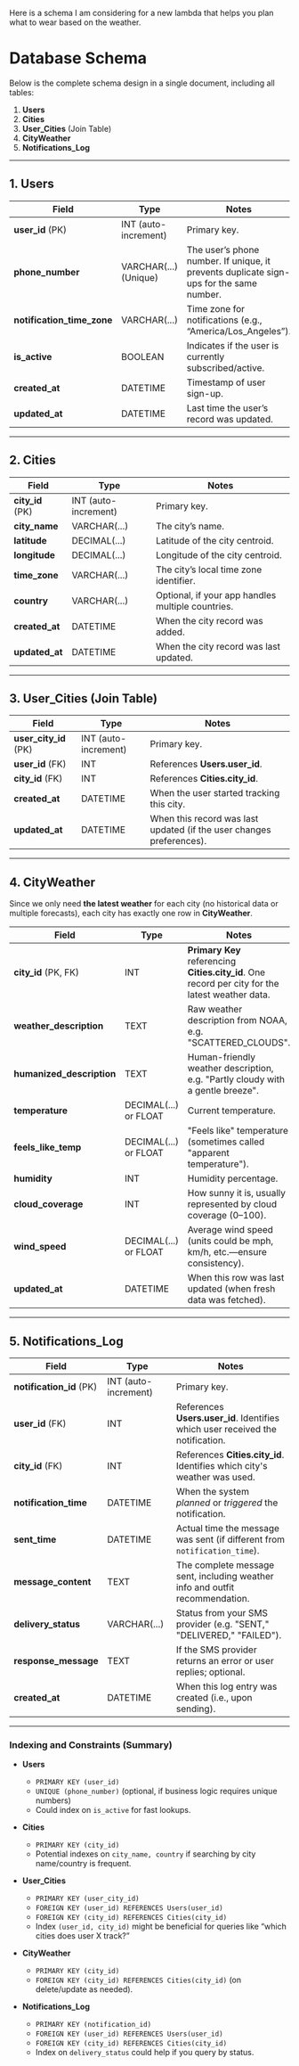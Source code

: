 Here is a schema I am considering for a new lambda that helps you plan what to wear based on the weather.

# Database Schema

Below is the complete schema design in a single document, including all tables:

1. **Users**  
2. **Cities**  
3. **User_Cities** (Join Table)  
4. **CityWeather**  
5. **Notifications_Log**  

---

## 1. Users

| Field                     | Type                     | Notes                                                                                                          |
|---------------------------|--------------------------|---------------------------------------------------------------------------------------------------------------|
| **user_id** (PK)          | INT (auto-increment)     | Primary key.                                                                                                  |
| **phone_number**          | VARCHAR(...) (Unique)    | The user’s phone number. If unique, it prevents duplicate sign-ups for the same number.                       |
| **notification_time_zone**| VARCHAR(...)             | Time zone for notifications (e.g., “America/Los_Angeles”).                                                    |
| **is_active**             | BOOLEAN                  | Indicates if the user is currently subscribed/active.                                                         |
| **created_at**            | DATETIME                 | Timestamp of user sign-up.                                                                                    |
| **updated_at**            | DATETIME                 | Last time the user’s record was updated.                                                                      |

---

## 2. Cities

| Field            | Type                     | Notes                                             |
|------------------|--------------------------|----------------------------------------------------|
| **city_id** (PK) | INT (auto-increment)     | Primary key.                                      |
| **city_name**    | VARCHAR(...)             | The city’s name.                                  |
| **latitude**     | DECIMAL(...)             | Latitude of the city centroid.                    |
| **longitude**    | DECIMAL(...)             | Longitude of the city centroid.                   |
| **time_zone**    | VARCHAR(...)             | The city’s local time zone identifier.            |
| **country**      | VARCHAR(...)             | Optional, if your app handles multiple countries. |
| **created_at**   | DATETIME                 | When the city record was added.                   |
| **updated_at**   | DATETIME                 | When the city record was last updated.            |

---

## 3. User_Cities (Join Table)

| Field                     | Type                     | Notes                                                               |
|---------------------------|--------------------------|----------------------------------------------------------------------|
| **user_city_id** (PK)     | INT (auto-increment)     | Primary key.                                                         |
| **user_id** (FK)          | INT                      | References **Users.user_id**.                                        |
| **city_id** (FK)          | INT                      | References **Cities.city_id**.                                       |
| **created_at**            | DATETIME                 | When the user started tracking this city.                            |
| **updated_at**            | DATETIME                 | When this record was last updated (if the user changes preferences). |

---

## 4. CityWeather

Since we only need **the latest weather** for each city (no historical data or multiple forecasts), each city has exactly one row in **CityWeather**.

| Field                     | Type                     | Notes                                                                                                                  |
|---------------------------|--------------------------|-----------------------------------------------------------------------------------------------------------------------|
| **city_id** (PK, FK)      | INT                      | **Primary Key** referencing **Cities.city_id**. One record per city for the latest weather data.                       |
| **weather_description**   | TEXT                     | Raw weather description from NOAA, e.g. "SCATTERED_CLOUDS".                                                           |
| **humanized_description** | TEXT                     | Human-friendly weather description, e.g. "Partly cloudy with a gentle breeze".                                        |
| **temperature**           | DECIMAL(...) or FLOAT    | Current temperature.                                                                                                  |
| **feels_like_temp**       | DECIMAL(...) or FLOAT    | "Feels like" temperature (sometimes called "apparent temperature").                                                   |
| **humidity**              | INT                      | Humidity percentage.                                                                                                  |
| **cloud_coverage**        | INT                      | How sunny it is, usually represented by cloud coverage (0–100).                                                       |
| **wind_speed**            | DECIMAL(...) or FLOAT    | Average wind speed (units could be mph, km/h, etc.—ensure consistency).                                               |
| **updated_at**            | DATETIME                 | When this row was last updated (when fresh data was fetched).                                                         |

---

## 5. Notifications_Log

| Field                       | Type                     | Notes                                                                                                                   |
|----------------------------|--------------------------|------------------------------------------------------------------------------------------------------------------------|
| **notification_id** (PK)   | INT (auto-increment)     | Primary key.                                                                                                           |
| **user_id** (FK)           | INT                      | References **Users.user_id**. Identifies which user received the notification.                                         |
| **city_id** (FK)           | INT                      | References **Cities.city_id**. Identifies which city's weather was used.                                               |
| **notification_time**      | DATETIME                 | When the system *planned* or *triggered* the notification.                                                             |
| **sent_time**              | DATETIME                 | Actual time the message was sent (if different from `notification_time`).                                             |
| **message_content**        | TEXT                     | The complete message sent, including weather info and outfit recommendation.                                           |
| **delivery_status**        | VARCHAR(...)             | Status from your SMS provider (e.g. "SENT," "DELIVERED," "FAILED").                                                    |
| **response_message**       | TEXT                     | If the SMS provider returns an error or user replies; optional.                                                        |
| **created_at**             | DATETIME                 | When this log entry was created (i.e., upon sending).                                                                  |

---

### Indexing and Constraints (Summary)

- **Users**  
  - `PRIMARY KEY (user_id)`
  - `UNIQUE (phone_number)` (optional, if business logic requires unique numbers)  
  - Could index on `is_active` for fast lookups.  

- **Cities**  
  - `PRIMARY KEY (city_id)`  
  - Potential indexes on `city_name, country` if searching by city name/country is frequent.

- **User_Cities**  
  - `PRIMARY KEY (user_city_id)`  
  - `FOREIGN KEY (user_id) REFERENCES Users(user_id)`  
  - `FOREIGN KEY (city_id) REFERENCES Cities(city_id)`  
  - Index `(user_id, city_id)` might be beneficial for queries like “which cities does user X track?”

- **CityWeather**  
  - `PRIMARY KEY (city_id)`  
  - `FOREIGN KEY (city_id) REFERENCES Cities(city_id)` (on delete/update as needed).  

- **Notifications_Log**  
  - `PRIMARY KEY (notification_id)`  
  - `FOREIGN KEY (user_id) REFERENCES Users(user_id)`  
  - `FOREIGN KEY (city_id) REFERENCES Cities(city_id)`  
  - Index on `delivery_status` could help if you query by status.